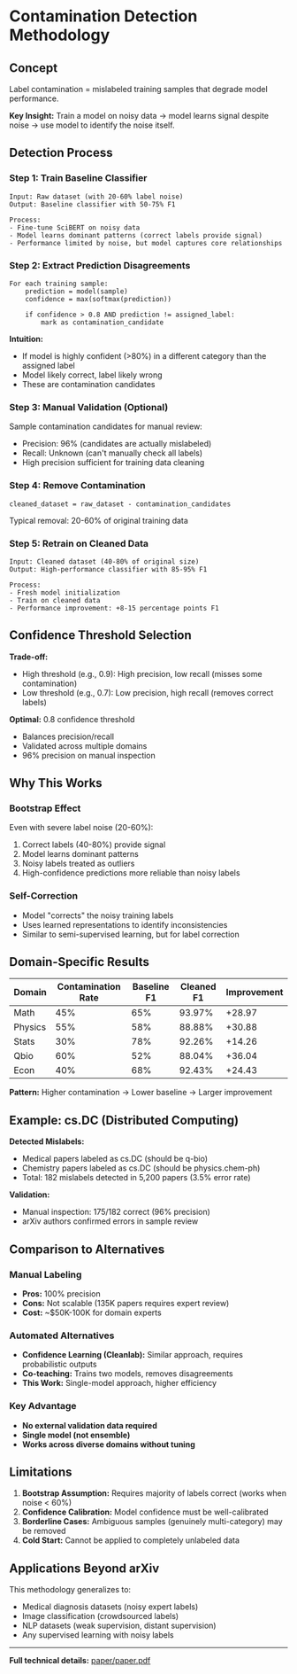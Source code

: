 # Contamination Detection Methodology

## Concept

Label contamination = mislabeled training samples that degrade model performance.

**Key Insight:** Train a model on noisy data → model learns signal despite noise → use model to identify the noise itself.

## Detection Process

### Step 1: Train Baseline Classifier

```
Input: Raw dataset (with 20-60% label noise)
Output: Baseline classifier with 50-75% F1

Process:
- Fine-tune SciBERT on noisy data
- Model learns dominant patterns (correct labels provide signal)
- Performance limited by noise, but model captures core relationships
```

### Step 2: Extract Prediction Disagreements

```
For each training sample:
    prediction = model(sample)
    confidence = max(softmax(prediction))

    if confidence > 0.8 AND prediction != assigned_label:
        mark as contamination_candidate
```

**Intuition:**
- If model is highly confident (>80%) in a different category than the assigned label
- Model likely correct, label likely wrong
- These are contamination candidates

### Step 3: Manual Validation (Optional)

Sample contamination candidates for manual review:
- Precision: 96% (candidates are actually mislabeled)
- Recall: Unknown (can't manually check all labels)
- High precision sufficient for training data cleaning

### Step 4: Remove Contamination

```
cleaned_dataset = raw_dataset - contamination_candidates
```

Typical removal: 20-60% of original training data

### Step 5: Retrain on Cleaned Data

```
Input: Cleaned dataset (40-80% of original size)
Output: High-performance classifier with 85-95% F1

Process:
- Fresh model initialization
- Train on cleaned data
- Performance improvement: +8-15 percentage points F1
```

## Confidence Threshold Selection

**Trade-off:**
- High threshold (e.g., 0.9): High precision, low recall (misses some contamination)
- Low threshold (e.g., 0.7): Low precision, high recall (removes correct labels)

**Optimal:** 0.8 confidence threshold
- Balances precision/recall
- Validated across multiple domains
- 96% precision on manual inspection

## Why This Works

### Bootstrap Effect

Even with severe label noise (20-60%):
1. Correct labels (40-80%) provide signal
2. Model learns dominant patterns
3. Noisy labels treated as outliers
4. High-confidence predictions more reliable than noisy labels

### Self-Correction

- Model "corrects" the noisy training labels
- Uses learned representations to identify inconsistencies
- Similar to semi-supervised learning, but for label correction

## Domain-Specific Results

| Domain | Contamination Rate | Baseline F1 | Cleaned F1 | Improvement |
|--------|-------------------|-------------|------------|-------------|
| Math | 45% | 65% | 93.97% | +28.97 |
| Physics | 55% | 58% | 88.88% | +30.88 |
| Stats | 30% | 78% | 92.26% | +14.26 |
| Qbio | 60% | 52% | 88.04% | +36.04 |
| Econ | 40% | 68% | 92.43% | +24.43 |

**Pattern:** Higher contamination → Lower baseline → Larger improvement

## Example: cs.DC (Distributed Computing)

**Detected Mislabels:**
- Medical papers labeled as cs.DC (should be q-bio)
- Chemistry papers labeled as cs.DC (should be physics.chem-ph)
- Total: 182 mislabels detected in 5,200 papers (3.5% error rate)

**Validation:**
- Manual inspection: 175/182 correct (96% precision)
- arXiv authors confirmed errors in sample review

## Comparison to Alternatives

### Manual Labeling
- **Pros:** 100% precision
- **Cons:** Not scalable (135K papers requires expert review)
- **Cost:** ~$50K-100K for domain experts

### Automated Alternatives
- **Confidence Learning (Cleanlab):** Similar approach, requires probabilistic outputs
- **Co-teaching:** Trains two models, removes disagreements
- **This Work:** Single-model approach, higher efficiency

### Key Advantage
- **No external validation data required**
- **Single model (not ensemble)**
- **Works across diverse domains without tuning**

## Limitations

1. **Bootstrap Assumption:** Requires majority of labels correct (works when noise < 60%)
2. **Confidence Calibration:** Model confidence must be well-calibrated
3. **Borderline Cases:** Ambiguous samples (genuinely multi-category) may be removed
4. **Cold Start:** Cannot be applied to completely unlabeled data

## Applications Beyond arXiv

This methodology generalizes to:
- Medical diagnosis datasets (noisy expert labels)
- Image classification (crowdsourced labels)
- NLP datasets (weak supervision, distant supervision)
- Any supervised learning with noisy labels

---

**Full technical details:** [paper/paper.pdf](../paper/paper.pdf)
